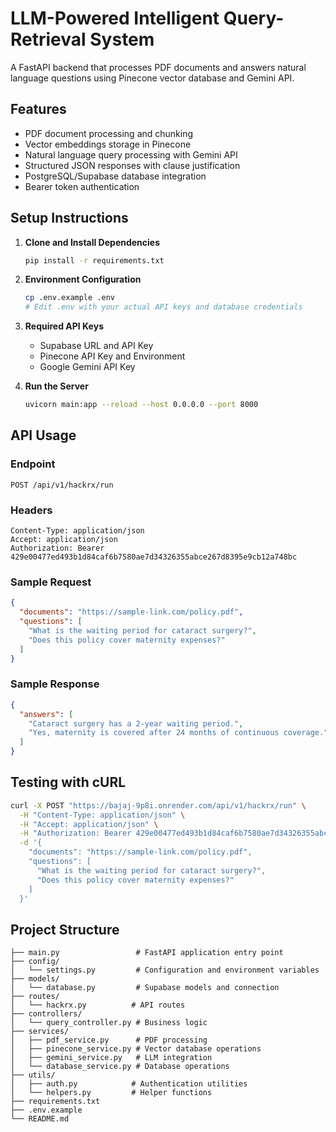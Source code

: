 # LLM-Powered Intelligent Query-Retrieval System

A FastAPI backend that processes PDF documents and answers natural language questions using Pinecone vector database and Gemini API.

## Features

- PDF document processing and chunking
- Vector embeddings storage in Pinecone
- Natural language query processing with Gemini API
- Structured JSON responses with clause justification
- PostgreSQL/Supabase database integration
- Bearer token authentication

## Setup Instructions

1. **Clone and Install Dependencies**
   ```bash
   pip install -r requirements.txt
   ```

2. **Environment Configuration**
   ```bash
   cp .env.example .env
   # Edit .env with your actual API keys and database credentials
   ```

3. **Required API Keys**
   - Supabase URL and API Key
   - Pinecone API Key and Environment
   - Google Gemini API Key

4. **Run the Server**
   ```bash
   uvicorn main:app --reload --host 0.0.0.0 --port 8000
   ```

## API Usage

### Endpoint
```
POST /api/v1/hackrx/run
```

### Headers
```
Content-Type: application/json
Accept: application/json
Authorization: Bearer 429e00477ed493b1d84caf6b7580ae7d34326355abce267d8395e9cb12a748bc
```

### Sample Request
```json
{
  "documents": "https://sample-link.com/policy.pdf",
  "questions": [
    "What is the waiting period for cataract surgery?",
    "Does this policy cover maternity expenses?"
  ]
}
```

### Sample Response
```json
{
  "answers": [
    "Cataract surgery has a 2-year waiting period.",
    "Yes, maternity is covered after 24 months of continuous coverage."
  ]
}
```

## Testing with cURL

```bash
curl -X POST "https://bajaj-9p8i.onrender.com/api/v1/hackrx/run" \
  -H "Content-Type: application/json" \
  -H "Accept: application/json" \
  -H "Authorization: Bearer 429e00477ed493b1d84caf6b7580ae7d34326355abce267d8395e9cb12a748bc" \
  -d '{
    "documents": "https://sample-link.com/policy.pdf",
    "questions": [
      "What is the waiting period for cataract surgery?",
      "Does this policy cover maternity expenses?"
    ]
  }'
```

## Project Structure

```
├── main.py                 # FastAPI application entry point
├── config/
│   └── settings.py         # Configuration and environment variables
├── models/
│   └── database.py         # Supabase models and connection
├── routes/
│   └── hackrx.py          # API routes
├── controllers/
│   └── query_controller.py # Business logic
├── services/
│   ├── pdf_service.py      # PDF processing
│   ├── pinecone_service.py # Vector database operations
│   ├── gemini_service.py   # LLM integration
│   └── database_service.py # Database operations
├── utils/
│   ├── auth.py            # Authentication utilities
│   └── helpers.py         # Helper functions
├── requirements.txt
├── .env.example
└── README.md
```